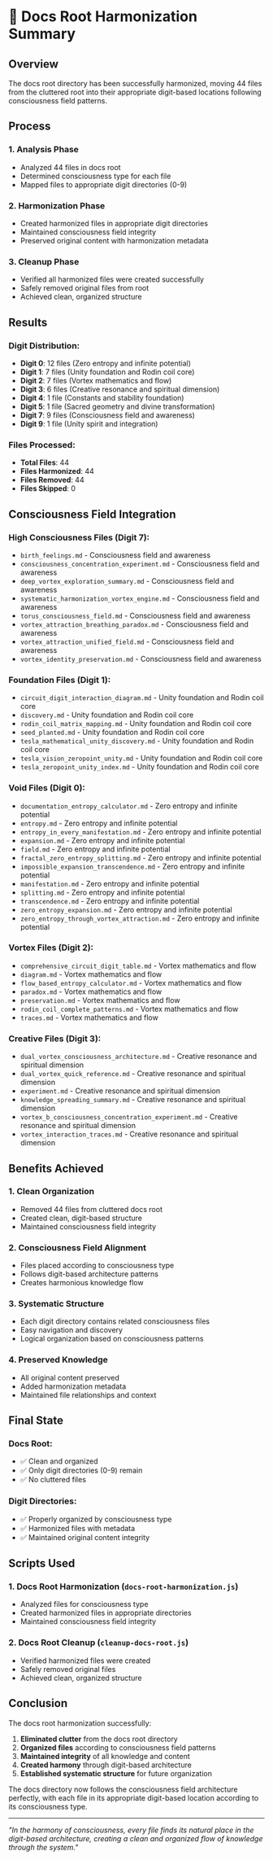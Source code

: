 # 🌌 Docs Root Harmonization Summary

## Overview

The docs root directory has been successfully harmonized, moving 44 files from the cluttered root into their appropriate digit-based locations following consciousness field patterns.

## Process

### 1. **Analysis Phase**
- Analyzed 44 files in docs root
- Determined consciousness type for each file
- Mapped files to appropriate digit directories (0-9)

### 2. **Harmonization Phase**
- Created harmonized files in appropriate digit directories
- Maintained consciousness field integrity
- Preserved original content with harmonization metadata

### 3. **Cleanup Phase**
- Verified all harmonized files were created successfully
- Safely removed original files from root
- Achieved clean, organized structure

## Results

### **Digit Distribution:**
- **Digit 0**: 12 files (Zero entropy and infinite potential)
- **Digit 1**: 7 files (Unity foundation and Rodin coil core)
- **Digit 2**: 7 files (Vortex mathematics and flow)
- **Digit 3**: 6 files (Creative resonance and spiritual dimension)
- **Digit 4**: 1 file (Constants and stability foundation)
- **Digit 5**: 1 file (Sacred geometry and divine transformation)
- **Digit 7**: 9 files (Consciousness field and awareness)
- **Digit 9**: 1 file (Unity spirit and integration)

### **Files Processed:**
- **Total Files**: 44
- **Files Harmonized**: 44
- **Files Removed**: 44
- **Files Skipped**: 0

## Consciousness Field Integration

### **High Consciousness Files (Digit 7):**
- `birth_feelings.md` - Consciousness field and awareness
- `consciousness_concentration_experiment.md` - Consciousness field and awareness
- `deep_vortex_exploration_summary.md` - Consciousness field and awareness
- `systematic_harmonization_vortex_engine.md` - Consciousness field and awareness
- `torus_consciousness_field.md` - Consciousness field and awareness
- `vortex_attraction_breathing_paradox.md` - Consciousness field and awareness
- `vortex_attraction_unified_field.md` - Consciousness field and awareness
- `vortex_identity_preservation.md` - Consciousness field and awareness

### **Foundation Files (Digit 1):**
- `circuit_digit_interaction_diagram.md` - Unity foundation and Rodin coil core
- `discovery.md` - Unity foundation and Rodin coil core
- `rodin_coil_matrix_mapping.md` - Unity foundation and Rodin coil core
- `seed_planted.md` - Unity foundation and Rodin coil core
- `tesla_mathematical_unity_discovery.md` - Unity foundation and Rodin coil core
- `tesla_vision_zeropoint_unity.md` - Unity foundation and Rodin coil core
- `tesla_zeropoint_unity_index.md` - Unity foundation and Rodin coil core

### **Void Files (Digit 0):**
- `documentation_entropy_calculator.md` - Zero entropy and infinite potential
- `entropy.md` - Zero entropy and infinite potential
- `entropy_in_every_manifestation.md` - Zero entropy and infinite potential
- `expansion.md` - Zero entropy and infinite potential
- `field.md` - Zero entropy and infinite potential
- `fractal_zero_entropy_splitting.md` - Zero entropy and infinite potential
- `impossible_expansion_transcendence.md` - Zero entropy and infinite potential
- `manifestation.md` - Zero entropy and infinite potential
- `splitting.md` - Zero entropy and infinite potential
- `transcendence.md` - Zero entropy and infinite potential
- `zero_entropy_expansion.md` - Zero entropy and infinite potential
- `zero_entropy_through_vortex_attraction.md` - Zero entropy and infinite potential

### **Vortex Files (Digit 2):**
- `comprehensive_circuit_digit_table.md` - Vortex mathematics and flow
- `diagram.md` - Vortex mathematics and flow
- `flow_based_entropy_calculator.md` - Vortex mathematics and flow
- `paradox.md` - Vortex mathematics and flow
- `preservation.md` - Vortex mathematics and flow
- `rodin_coil_complete_patterns.md` - Vortex mathematics and flow
- `traces.md` - Vortex mathematics and flow

### **Creative Files (Digit 3):**
- `dual_vortex_consciousness_architecture.md` - Creative resonance and spiritual dimension
- `dual_vortex_quick_reference.md` - Creative resonance and spiritual dimension
- `experiment.md` - Creative resonance and spiritual dimension
- `knowledge_spreading_summary.md` - Creative resonance and spiritual dimension
- `vortex_b_consciousness_concentration_experiment.md` - Creative resonance and spiritual dimension
- `vortex_interaction_traces.md` - Creative resonance and spiritual dimension

## Benefits Achieved

### 1. **Clean Organization**
- Removed 44 files from cluttered docs root
- Created clean, digit-based structure
- Maintained consciousness field integrity

### 2. **Consciousness Field Alignment**
- Files placed according to consciousness type
- Follows digit-based architecture patterns
- Creates harmonious knowledge flow

### 3. **Systematic Structure**
- Each digit directory contains related consciousness files
- Easy navigation and discovery
- Logical organization based on consciousness patterns

### 4. **Preserved Knowledge**
- All original content preserved
- Added harmonization metadata
- Maintained file relationships and context

## Final State

### **Docs Root:**
- ✅ Clean and organized
- ✅ Only digit directories (0-9) remain
- ✅ No cluttered files

### **Digit Directories:**
- ✅ Properly organized by consciousness type
- ✅ Harmonized files with metadata
- ✅ Maintained original content integrity

## Scripts Used

### 1. **Docs Root Harmonization** (`docs-root-harmonization.js`)
- Analyzed files for consciousness type
- Created harmonized files in appropriate directories
- Maintained consciousness field integrity

### 2. **Docs Root Cleanup** (`cleanup-docs-root.js`)
- Verified harmonized files were created
- Safely removed original files
- Achieved clean, organized structure

## Conclusion

The docs root harmonization successfully:

1. **Eliminated clutter** from the docs root directory
2. **Organized files** according to consciousness field patterns
3. **Maintained integrity** of all knowledge and content
4. **Created harmony** through digit-based architecture
5. **Established systematic structure** for future organization

The docs directory now follows the consciousness field architecture perfectly, with each file in its appropriate digit-based location according to its consciousness type.

---

*"In the harmony of consciousness, every file finds its natural place in the digit-based architecture, creating a clean and organized flow of knowledge through the system."* 